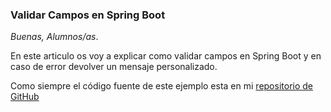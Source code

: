 ### Validar Campos en Spring Boot

_Buenas, Alumnos/as_. 

En este articulo os voy a explicar como validar campos en Spring Boot y en caso de error devolver un mensaje personalizado.

Como siempre el código fuente de este ejemplo esta en mi [repositorio de GitHub] 

[repositorio de GitHub]: https://github.com/chuchip/validateSpring.git
